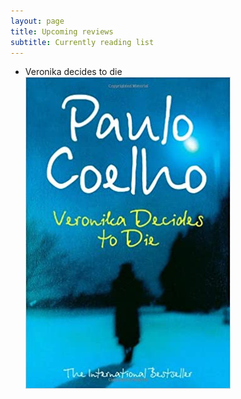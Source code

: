 ```yaml
---
layout: page
title: Upcoming reviews
subtitle: Currently reading list
---
```

* Veronika decides to die <br/>
![](/assets/img/VDTC.jpg)
